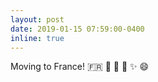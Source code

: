 ```yaml
---
layout: post
date: 2019-01-15 07:59:00-0400
inline: true
---
```


Moving to France! 🇫🇷 🥐 🗼 🥖 :sparkles: :smile: 
